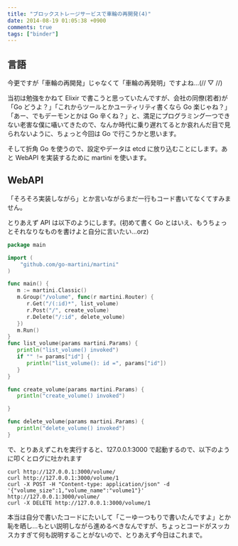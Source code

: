 ```yaml
---
title: "ブロックストレージサービスで車輪の再開発(4)"
date: 2014-08-19 01:05:38 +0900
comments: true
tags: ["binder"]
---
```


言語
----

今更ですが「車輪の再開発」じゃなくて「車輪の再発明」ですよね…(// ▽ //)

<!--more-->

当初は勉強をかねて Elixir で書こうと思っていたんですが、会社の同僚(若者)が「Go どうよ？」「これからツールとかユーティリティ書くなら Go 楽じゃね？」「あー、でもデーモンとかは Go 辛くね？」と、満足にプログラミング一つできない老害な僕に囁いてきたので、なんか時代に乗り遅れてるとか哀れんだ目で見られないように、ちょっと今回は Go で行こうかと思います。

そして折角 Go を使うので、設定やデータは etcd に放り込むことにします。あと WebAPI を実装するために martini を使います。

WebAPI
------

「そろそろ実装しながら」とか言いながらまだ一行もコード書いてなくてすみません。

とりあえず API は以下のようにします。(初めて書く Go とはいえ、もうちょっとそれなりなものを書けよと自分に言いたい…orz) 

``` go
package main

import (
    "github.com/go-martini/martini"
)

func main() {
   m := martini.Classic()
   m.Group("/volume", func(r martini.Router) {
      r.Get("/(:id)*", list_volume)
      r.Post("/", create_volume)
      r.Delete("/:id", delete_volume)
   })
   m.Run()
}
func list_volume(params martini.Params) {
   println("list_volume() invoked")
   if "" != params["id"] {
      println("list_volume(): id =", params["id"])
   }
}

func create_volume(params martini.Params) {
   println("create_volume() invoked")

}

func delete_volume(params martini.Params) {
   println("delete_volume() invoked")
}
```

で、とりあえずこれを実行すると、127.0.0.1:3000 で起動するので、以下のように叩くとログに吐かれます

    curl http://127.0.0.1:3000/volume/
    curl http://127.0.0.1:3000/volume/1
    curl -X POST -H "Content-type: application/json" -d '{"volume_size":1,"volume_name":"volume1"}' http://127.0.0.1:3000/volume/
    curl -X DELETE http://127.0.0.1:3000/volume/1

本当は自分で書いたコードにたいして「こーゆーつもりで書いたんですよ」とか恥を晒し…もとい説明しながら進めるべきなんですが、ちょっとコードがスッカスカすぎて何も説明することがないので、とりあえず今日はこれまで。


